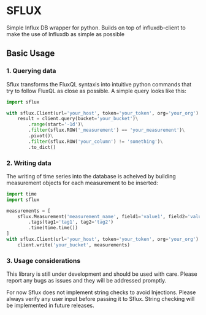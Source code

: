 # SFLUX

Simple Influx DB wrapper for python.
Builds on top of influxdb-client to make the use of Influxdb as simple as possible

## Basic Usage
### 1. Querying data
Sflux transforms the FluxQL syntaxis into intuitive python commands that try 
to follow FluxQL as close as possible. A simple query looks like this:

```python
import sflux

with sflux.Client(url='your_host', token='your_token', org='your_org') as client:
    result = client.query(bucket='your_bucket')\
        .range(start='-1d')\
        .filter(sflux.ROW('_measurement') == 'your_measurement')\
        .pivot()\
        .filter(sflux.ROW('your_column') != 'something')\
        .to_dict()
```

### 2. Writing data
The writing of time series into the database is acheived by building measurement objects for each measurement to be
 inserted:

```python
import time
import sflux

measurements = [
    sflux.Measurement('measurement_name', field1='value1', field2='value2')
        .tags(tag1='tag1', tag2='tag2')
        .time(time.time())
]
with sflux.Client(url='your_host', token='your_token', org='your_org') as client:
    client.write('your_bucket', measurements)

```

### 3. Usage considerations
This library is still under development and should be used with care. Please report any bugs as
issues and they will be addressed promptly.

For now Sflux does not implement string checks to avoid Injections. Please always verify any user
input before passing it to Sflux. String checking will be implemented in future releases.